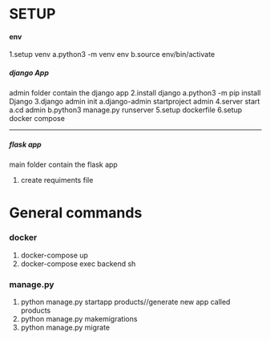 # SETUP

#### env

1.setup venv
a.python3 -m venv env
b.source env/bin/activate

##### django App

admin folder contain the django app
2.install django
a.python3 -m pip install Django
3.django admin init
a.django-admin startproject admin
4.server start
a.cd admin
b.python3 manage.py runserver
5.setup dockerfile
6.setup docker compose

---

##### flask app

main folder contain the flask app

1. create requiments file

# General commands

### docker

1. docker-compose up
2. docker-compose exec backend sh

### manage.py

1. python manage.py startapp products//generate new app called products
2. python manage.py makemigrations
3. python manage.py migrate
